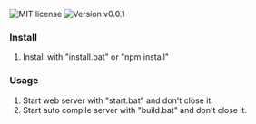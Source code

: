 ![MIT license](https://img.shields.io/badge/license-MIT-green.svg?style=plastic "MIT")
![Version v0.0.1](https://img.shields.io/badge/version-v0.0.1-blue.svg?style=plastic "Version v0.0.1")

### Install
1. Install with "install.bat" or "npm install"

### Usage
1. Start web server with "start.bat" and don't close it.
2. Start auto compile server with "build.bat" and don't close it.

